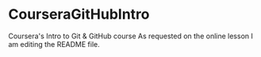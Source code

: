 # CourseraGitHubIntro
Coursera's Intro to Git &amp; GitHub course
As requested on the online lesson I am editing the README file.
